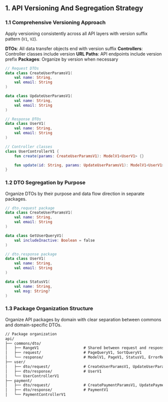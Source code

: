 ## 1. API Versioning And Segregation Strategy

### 1.1 Comprehensive Versioning Approach
Apply versioning consistently across all API layers with version suffix pattern (`V1`, `V2`).

**DTOs**: All data transfer objects end with version suffix
**Controllers**: Controller classes include version
**URL Paths**: API endpoints include version prefix
**Packages**: Organize by version when necessary

```kotlin
// Request DTOs
data class CreateUserParamsV1(
    val name: String,
    val email: String
)

data class UpdateUserParamsV1(
    val name: String,
    val email: String
)

// Response DTOs
data class UserV1(
    val name: String,
    val email: String
)

// Controller classes
class UserControllerV1 {
    fun create(params: CreateUserParamsV1): ModelV1<UserV1> {}

    fun update(id: String, params: UpdateUserParamsV1): ModelV1<UserV1> {}
}
```

### 1.2 DTO Segregation by Purpose
Organize DTOs by their purpose and data flow direction in separate packages.

```kotlin
// dto.request package
data class CreateUserParamsV1(
    val name: String,
    val email: String
)

data class GetUserQueryV1(
    val includeInactive: Boolean = false
)

// dto.response package
data class UserV1(
    val name: String,
    val email: String
)

data class StatusV1(
    val name: String,
    val msg: String?
)
```

### 1.3 Package Organization Structure

Organize API packages by domain with clear separation between commons and domain-specific DTOs.

```markdown
// Package organization
api/
├── commons/dto/
│   ├── RangeV1                    # Shared between request and response
│   ├── request/                   # PageQueryV1, SortQueryV1
│   └── response/                  # ModelV1, PageV1, StatusV1, ErrorResponseV1
├── user/
│   ├── dto/request/               # CreateUserParamsV1, UpdateUserParamsV1, GetUserQueryV1
│   ├── dto/response/              # UserV1
│   └── UserControllerV1
├── payment/
│   ├── dto/request/               # CreatePaymentParamsV1, UpdatePaymentParamsV1
│   ├── dto/response/              # PaymentV1
│   └── PaymentControllerV1
```